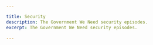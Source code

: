 ```yaml
---

title: Security
description: The Government We Need security episodes.
excerpt: The Government We Need security episodes.

---
```

